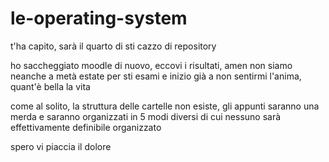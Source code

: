 # le-operating-system
t'ha capito, sarà il quarto di sti cazzo di repository


ho saccheggiato moodle di nuovo, eccovi i risultati, amen
non siamo neanche a metà estate per sti esami e inizio già a non sentirmi l'anima, quant'è bella la vita


come al solito, la struttura delle cartelle non esiste, gli appunti saranno una merda e saranno organizzati in 5 modi diversi di cui nessuno sarà effettivamente definibile organizzato


spero vi piaccia il dolore
